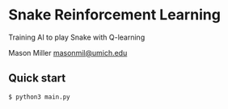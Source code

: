 Snake Reinforcement Learning
===========================
Training AI to play Snake with Q-learning

Mason Miller <masonmil@umich.edu>

## Quick start
```console
$ python3 main.py
```
